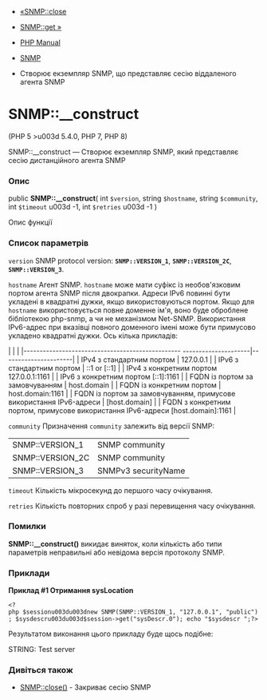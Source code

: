 - [«SNMP::close](snmp.close.md)
- [SNMP::get »](snmp.get.md)

- [PHP Manual](index.md)
- [SNMP](class.snmp.md)
- Створює екземпляр SNMP, що представляє сесію віддаленого агента SNMP

# SNMP::\_\_construct

(PHP 5 \>u003d 5.4.0, PHP 7, PHP 8)

SNMP::\_\_construct — Створює екземпляр SNMP, який представляє сесію
дистанційного агента SNMP

### Опис

public **SNMP::\_\_construct**(
int `$version`,
string `$hostname`,
string `$community`,
int `$timeout` u003d -1,
int `$retries` u003d -1
)

Опис функції

### Список параметрів

`version`
SNMP protocol version: **`SNMP::VERSION_1`**, **`SNMP::VERSION_2C`**,
**`SNMP::VERSION_3`**.

`hostname`
Агент SNMP. `hostname` може мати суфікс із необов'язковим портом
агента SNMP після двокрапки. Адреси IPv6 повинні бути укладені в
квадратні дужки, якщо використовуються портом. Якщо для `hostname`
використовується повне доменне ім'я, воно буде оброблене бібліотекою
php-snmp, а чи не механізмом Net-SNMP. Використання IPv6-адрес при
вказівці повного доменного імені може бути примусово укладено
квадратні дужки. Ось кілька прикладів:

| | |
|------------------------------------------------- ---------------------|----------------------|
| IPv4 з стандартним портом | 127.0.0.1 |
| IPv6 з стандартним портом | ::1 or \[::1\] |
| IPv4 з конкретним портом 127.0.0.1:1161 |
| IPv6 з конкретним портом \[::1\]:1161 |
| FQDN із портом за замовчуванням | host.domain |
| FQDN із конкретним портом | host.domain:1161 |
| FQDN із портом за замовчуванням, примусове використання IPv6-адреси | \[host.domain\] |
| FQDN з конкретним портом, примусове використання IPv6-адреси \[host.domain\]:1161 |

`community`
Призначення `community` залежить від версії SNMP:

| | |
|------------------|---------------------|
| SNMP::VERSION_1 | SNMP community |
| SNMP::VERSION_2C | SNMP community |
| SNMP::VERSION_3 | SNMPv3 securityName |

`timeout`
Кількість мікросекунд до першого часу очікування.

`retries`
Кількість повторних спроб у разі перевищення часу очікування.

### Помилки

**SNMP::\_\_construct()** викидає виняток, коли кількість або
типи параметрів неправильні або невідома версія протоколу SNMP.

### Приклади

**Приклад #1 Отримання sysLocation**

`<?php $sessionu003du003dnew SNMP(SNMP::VERSION_1, "127.0.0.1", "public"); $sysdescru003du003d$session->get("sysDescr.0"); echo "$sysdescr
";?> `

Результатом виконання цього прикладу буде щось подібне:

STRING: Test server

### Дивіться також

- [SNMP::close()](snmp.close.md) - Закриває сесію SNMP
